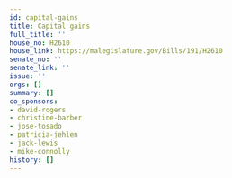 ```yaml
---
id: capital-gains
title: Capital gains
full_title: ''
house_no: H2610
house_link: https://malegislature.gov/Bills/191/H2610
senate_no: ''
senate_link: ''
issue: ''
orgs: []
summary: []
co_sponsors:
- david-rogers
- christine-barber
- jose-tosado
- patricia-jehlen
- jack-lewis
- mike-connolly
history: []
---
```

